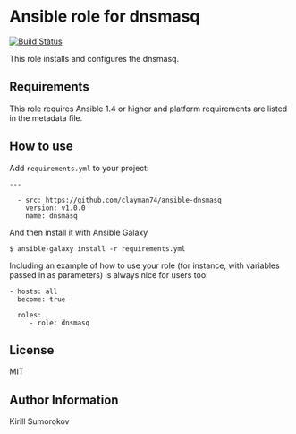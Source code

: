 Ansible role for dnsmasq
=========

[![Build Status](https://github.com/clayman74/ansible-dnsmasq/workflows/Tests/badge.svg)](https://github.com/clayman74/ansible-dnsmasq)

This role installs and configures the dnsmasq.

Requirements
------------

This role requires Ansible 1.4 or higher and platform requirements are listed in the metadata file.

How to use
----------------

Add `requirements.yml` to your project:

    ---

      - src: https://github.com/clayman74/ansible-dnsmasq
        version: v1.0.0
        name: dnsmasq


And then install it with Ansible Galaxy

    $ ansible-galaxy install -r requirements.yml


Including an example of how to use your role (for instance, with variables passed in as parameters) is always nice for users too:

    - hosts: all
      become: true

      roles:
         - role: dnsmasq


License
-------

MIT

Author Information
------------------

Kirill Sumorokov

